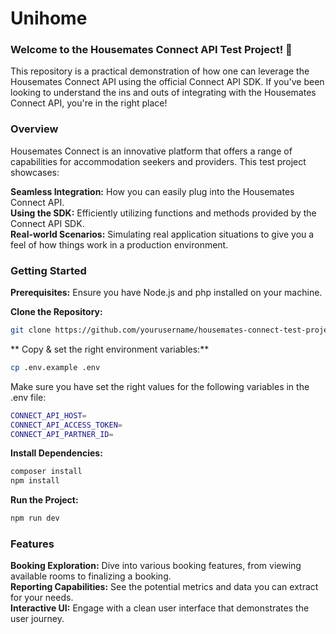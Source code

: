 # Unihome
### Welcome to the Housemates Connect API Test Project! 🎉

This repository is a practical demonstration of how one can leverage the Housemates Connect API using the official Connect API SDK. If you've been looking to understand the ins and outs of integrating with the Housemates Connect API, you're in the right place!

### Overview
Housemates Connect is an innovative platform that offers a range of capabilities for accommodation seekers and providers. This test project showcases:

**Seamless Integration:** How you can easily plug into the Housemates Connect API.<br>
**Using the SDK:** Efficiently utilizing functions and methods provided by the Connect API SDK.<br>
**Real-world Scenarios:** Simulating real application situations to give you a feel of how things work in a production environment.<br>

### Getting Started
**Prerequisites:** Ensure you have Node.js and php installed on your machine.<br>

**Clone the Repository:**
```bash
git clone https://github.com/yourusername/housemates-connect-test-project.git
```
** Copy & set the right environment variables:**
```bash
cp .env.example .env
```
Make sure you have set the right values for the following variables in the .env file:
```bash
CONNECT_API_HOST=
CONNECT_API_ACCESS_TOKEN=
CONNECT_API_PARTNER_ID=
```

**Install Dependencies:**
```bash
composer install
npm install
```
**Run the Project:**<br>
```bash
npm run dev
```

### Features
**Booking Exploration:**
Dive into various booking features, from viewing available rooms to finalizing a booking.<br>
**Reporting Capabilities:** See the potential metrics and data you can extract for your needs.<br>
**Interactive UI:** Engage with a clean user interface that demonstrates the user journey.<br>
